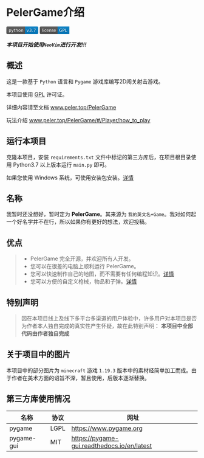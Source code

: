 # PelerGame介绍

<svg xmlns="http://www.w3.org/2000/svg" xmlns:xlink="http://www.w3.org/1999/xlink" width="84" height="20" role="img" aria-label="python: v3.7"><title>python: v3.7</title><linearGradient id="s" x2="0" y2="100%"><stop offset="0" stop-color="#bbb" stop-opacity=".1"/><stop offset="1" stop-opacity=".1"/></linearGradient><clipPath id="r"><rect width="84" height="20" rx="3" fill="#fff"/></clipPath><g clip-path="url(#r)"><rect width="49" height="20" fill="#555"/><rect x="49" width="35" height="20" fill="#007ec6"/><rect width="84" height="20" fill="url(#s)"/></g><g fill="#fff" text-anchor="middle" font-family="Verdana,Geneva,DejaVu Sans,sans-serif" text-rendering="geometricPrecision" font-size="110"><text aria-hidden="true" x="255" y="150" fill="#010101" fill-opacity=".3" transform="scale(.1)" textLength="390">python</text><text x="255" y="140" transform="scale(.1)" fill="#fff" textLength="390">python</text><text aria-hidden="true" x="655" y="150" fill="#010101" fill-opacity=".3" transform="scale(.1)" textLength="250">v3.7</text><text x="655" y="140" transform="scale(.1)" fill="#fff" textLength="250">v3.7</text></g></svg>
<svg xmlns="http://www.w3.org/2000/svg" xmlns:xlink="http://www.w3.org/1999/xlink" width="78" height="20" role="img" aria-label="license: GPL"><title>license: GPL</title><linearGradient id="s" x2="0" y2="100%"><stop offset="0" stop-color="#bbb" stop-opacity=".1"/><stop offset="1" stop-opacity=".1"/></linearGradient><clipPath id="r"><rect width="78" height="20" rx="3" fill="#fff"/></clipPath><g clip-path="url(#r)"><rect width="47" height="20" fill="#555"/><rect x="47" width="31" height="20" fill="#007ec6"/><rect width="78" height="20" fill="url(#s)"/></g><g fill="#fff" text-anchor="middle" font-family="Verdana,Geneva,DejaVu Sans,sans-serif" text-rendering="geometricPrecision" font-size="110"><text aria-hidden="true" x="245" y="150" fill="#010101" fill-opacity=".3" transform="scale(.1)" textLength="370">license</text><text x="245" y="140" transform="scale(.1)" fill="#fff" textLength="370">license</text><text aria-hidden="true" x="615" y="150" fill="#010101" fill-opacity=".3" transform="scale(.1)" textLength="210">GPL</text><text x="615" y="140" transform="scale(.1)" fill="#fff" textLength="210">GPL</text></g></svg>

***本项目开始使用`NeoVim`进行开发!!!***

## 概述
这是一款基于 `Python` 语言和 `Pygame` 游戏库编写2D闯关射击游戏。

本项目使用 [GPL](/LICENSE.md) 许可证。

详细内容请至文档 www.peler.top/PelerGame

玩法介绍 www.peler.top/PelerGame/#/Player/how_to_play

## 运行本项目
克隆本项目，安装 `requirements.txt` 文件中标记的第三方库后，在项目根目录使用 Python3.7 以上版本运行 `main.py` 即可。

如果您使用 Windows 系统，可使用安装包安装。[详情](https://www.peler.top/PelerGame/#/Player/open_windows.md)

## 名称
我暂时还没想好，暂时定为 **PelerGame**。其来源为 `我的英文名+Game`。我对如何起一个好名字并不在行，所以如果你有更好的想法，欢迎投稿。

## 优点
> - PelerGame 完全开源，并欢迎所有人开发。
> - 您可以在很差的电脑上顺利运行 PelerGame。
> - 您可以快速制作自己的地图，而不需要有任何编程知识。[详情](https://www.peler.top/PelerGame/#/Develop/map/README.md)
> - 您可以方便的自定义枪械，物品和子弹。[详情](https://www.peler.top/PelerGame/#/Develop/thing/README.md)

## **特别声明**
>因在本项目线上及线下多平台多渠道的用户体验中，许多用户对本项目是否为作者本人独自完成的真实性产生怀疑，故在此特别声明：
**本项目中全部代码由作者独自完成**

## 关于项目中的图片
本项目中的部分图片为 `minecraft` 游戏 `1.19.3` 版本中的素材经简单加工而成。由于作者在美术方面的诏旨不深，暂且使用，后版本逐渐替换。

## 第三方库使用情况
|名称|协议|网址|
|-----|-----|-----|
|pygame|LGPL|https://www.pygame.org|
|pygame-gui|MIT|https://pygame-gui.readthedocs.io/en/latest|
